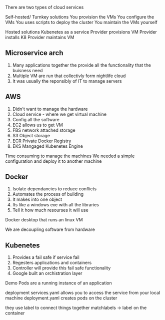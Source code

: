 There are two types of cloud services

Self-hosted/ Turnkey solutions
You provision the VMs
You configure the VMs
You uses scripts to deploy the cluster
You maintain the VMs yourself

Hosted solutions
Kubenetes as a service
Provider provisions VM
Provider installs K8
Provider maintains VM

## Microservice arch
1. Many applications together the provide all the functionality that the buisness need
2. Multiple VM are run that collectivly form nightlife cloud
3. It was usually the reponsibly of IT to manage servers

## AWS
1. Didn't want to manage the hardware
2. Cloud service - where we get virtual machine
3. Config all the software
4. EC2 allows us to get VM
5. FBS network attached storage
6. S3 Object storage
7. ECR Private Docker Registry
8. EKS Mangaged Kubenetes Engine

Time consuming to manage the machines
We needed a simple configuration and deploy it to another machine

## Docker
1. Isolate dependancies to reduce conflicts
2. Automates the process of building
3. It makes into one object
4. Its like a windows exe with all the libraries
5. Tell it how much resourses it will use

Docker desktop that runs an linux VM

We are decoupling software from hardware

## Kubenetes
1. Provides a fail safe if service fail
2. Regesters applications and containers
3. Controller will provide this fail safe functionality 
4. Google built an orchistration layer


Demo
Pods are a running instance of an application

deployment
  services.yaml
    allows you to access the service from your local machine
  deployment.yaml
    creates pods on the cluster
    
they use label to connect things together
matchlabels -> label on the container
